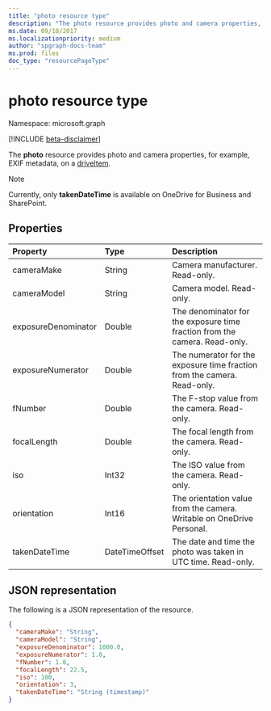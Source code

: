 ```yaml
---
title: "photo resource type"
description: "The photo resource provides photo and camera properties, for example, EXIF metadata, on a driveItem."
ms.date: 09/10/2017
ms.localizationpriority: medium
author: "spgraph-docs-team"
ms.prod: files
doc_type: "resourcePageType"
---
```


# photo resource type

Namespace: microsoft.graph

[!INCLUDE [beta-disclaimer](../../includes/beta-disclaimer.md)]

The **photo** resource provides photo and camera properties, for example, EXIF metadata, on a [driveItem](driveitem.md).

> [!NOTE]
> Currently, only **takenDateTime** is available on OneDrive for Business and SharePoint.

## Properties

| Property          | Type          | Description                                                                |
|:------------------|:--------------|:---------------------------------------------------------------------------|
|cameraMake         |String         | Camera manufacturer. Read-only.                                            |
|cameraModel        |String         | Camera model. Read-only.                                                   |
|exposureDenominator|Double         | The denominator for the exposure time fraction from the camera. Read-only. |
|exposureNumerator  |Double         | The numerator for the exposure time fraction from the camera. Read-only.   |
|fNumber            |Double         | The F-stop value from the camera. Read-only.                               |
|focalLength        |Double         | The focal length from the camera. Read-only.                               |
|iso                |Int32          | The ISO value from the camera. Read-only.                                  |
|orientation        |Int16          | The orientation value from the camera. Writable on OneDrive Personal.      |
|takenDateTime      |DateTimeOffset | The date and time the photo was taken in UTC time. Read-only.              |

## JSON representation

The following is a JSON representation of the resource.

<!-- {
  "blockType": "resource",
  "optionalProperties": [

  ],
  "@odata.type": "microsoft.graph.photo",
  "baseType": null
}-->

```json
{
  "cameraMake": "String",
  "cameraModel": "String",
  "exposureDenominator": 1000.0,
  "exposureNumerator": 1.0,
  "fNumber": 1.8,
  "focalLength": 22.5,
  "iso": 100,
  "orientation": 3,
  "takenDateTime": "String (timestamp)"
}
```

<!-- uuid: 16cd6b66-4b1a-43a1-adaf-3a886856ed98
2019-02-04 14:57:30 UTC -->
<!-- {
  "type": "#page.annotation",
  "description": "The photo resource provides details about the camera and settings on the camera for photos.",
  "keywords": "camera make,camera model, exposure, f-stop, iso, orientation",
  "section": "documentation",
  "tocPath": ""
}-->


